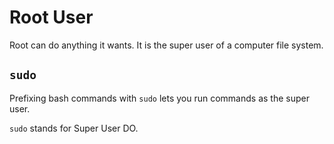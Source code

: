# Root User
Root can do anything it wants. It is the super user of a computer file system.

## `sudo`
Prefixing bash commands with `sudo` lets you run commands as the super user.

`sudo` stands for Super User DO.

